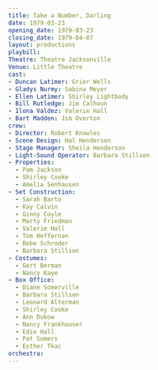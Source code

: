 ```yaml
---
title: Take a Number, Darling
date: 1979-03-23
opening_date: 1979-03-23
closing_date: 1979-04-07
layout: productions
playbill:
Theatre: Theatre Jacksonville
Venue: Little Theatre
cast:
- Duncan Latimer: Grier Wells
- Gladys Nurmy: Sabina Meyer
- Ellen Latimer: Shirley Lightbody
- Bill Rutledge: Jim Calhoun
- Ilona Valdez: Valerie Hall
- Bart Madden: Jim Overton
crew:
- Director: Robert Knowles
- Scene Design: Hal Henderson
- Stage Manager: Sheila Henderson
- Light-Sound Operator: Barbara Stillson
- Properties:
  - Pam Jackson
  - Shirley Cooke
  - Amelia Senhausen
- Set Construction:
  - Sarah Barto
  - Kay Calvin
  - Ginny Coyle
  - Marty Friedman
  - Valerie Hall
  - Tom Heffernan
  - Bebe Schroder
  - Barbara Stillson
- Costumes:
  - Gert Berman
  - Nancy Kaye
- Box Office:
  - Diane Somerville
  - Barbara Stillson
  - Leonard Alterman
  - Shirley Cooke
  - Ann Dubow
  - Nancy Frankhouser
  - Edie Hall
  - Pat Somers
  - Esther Tkac
orchestra:
---
```


